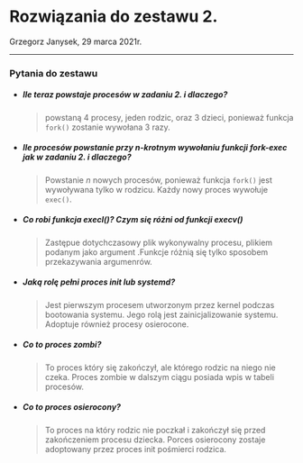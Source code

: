 # Rozwiązania do zestawu 2.
Grzegorz Janysek, 29 marca 2021r. 

---
### Pytania do zestawu
-   ##### Ile teraz powstaje procesów w zadaniu 2. i dlaczego?
    > powstaną 4 procesy, jeden rodzic, oraz 3 dzieci, ponieważ funkcja `fork()` zostanie wywołana 3 razy.
-   ##### Ile procesów powstanie przy n-krotnym wywołaniu funkcji fork-exec jak w zadaniu 2. i dlaczego?
    > Powstanie *n* nowych procesów, ponieważ funkcja `fork()` jest wywoływana tylko w rodzicu. Każdy nowy proces wywołuje `exec()`.
-   ##### Co robi funkcja execl()? Czym się różni od funkcji execv()
    > Zastępue dotychczasowy plik wykonywalny procesu, plikiem podanym jako argument .Funkcje różnią się tylko sposobem przekazywania argumenrów.
-   ##### Jaką rolę pełni proces init lub systemd?
    > Jest pierwszym procesem utworzonym przez kernel podczas bootowania systemu. Jego rolą jest zainicjalizowanie systemu. Adoptuje również procesy osierocone.
-   ##### Co to proces zombi?
    > To proces który się zakończył, ale którego rodzic na niego nie czeka. Proces zombie w dalszym ciągu posiada wpis w tabeli procesów.
-   ##### Co to proces osierocony?
    > To proces na który rodzic nie poczkał i zakończył się przed zakończeniem procesu dziecka. Porces osierocony zostaje adoptowany przez proces init pośmierci rodzica.
